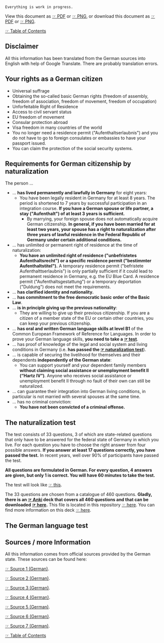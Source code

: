 
`Everything is work in progress.`

View this document as [☞ PDF](https://github.com/deduke-men-a-selanna/angel/blob/main/German-Citizenship.pdf) or [☞ PNG](https://github.com/deduke-men-a-selanna/angel/blob/main/German-Citizenship.png), or download this document as [☞ PDF](https://raw.githubusercontent.com/deduke-men-a-selanna/angel/main/German-Citizenship.pdf) or [☞ PNG](https://raw.githubusercontent.com/deduke-men-a-selanna/angel/main/German-Citizenship.png).

[☞ Table of Contents](https://github.com/deduke-men-a-selanna/angel/blob/main/Readme.md)

Disclaimer
-

All this information has been translated from the German sources into English with help of Google Translate. There are probably translation errors.

Your rights as a German citizen
-

* Universal suffrage
* Obtaining the so-called basic German rights (freedom of assembly, freedom of association, freedom of movement, freedom of occupation)
* Unforfeitable Right of Residence
* Access to civil servant status
* EU freedom of movement
* Consular protection abroad
* Visa freedom in many countries of the world
* You no longer need a residence permit ("Aufenthaltserlaubnis") and you do not have to go to foreign consulates or embassies to have your passport issued.
* You can claim the protection of the social security systems.

Requirements for German citizenship by naturalization
-

The person ...
* ... **has lived permanently and lawfully in Germany** for eight years:
    * You have been legally resident in Germany for at least 8 years. The period is shortened to 7 years by successful participation in an integration course. **If you have a German spouse or life partner, a stay ("Aufenthalt") of at least 3 years is sufficient.**
        * By marrying, your foreign spouse does not automatically acquire German citizenship. **In general, if you have been married for at least two years, your spouse has a right to naturalization after three years of lawful residence in the Federal Republic of Germany under certain additional conditions.**
* ... has unlimited or permanent right of residence at the time of naturalization:
    * **You have an unlimited right of residence ("unbefristetes Aufenthaltsrecht") or a specific residence permit ("bestimmter Aufenthaltstitel").** A temporary residence permit ("befristete Aufenthalttserlaubnis") is only partially sufficient if it could lead to permanent residence in Germany, e.g. the EU Blue Card. A residence permit ("Aufenthaltsgestattung") or a temporary deportation ("Duldung") does not meet the requirements.
* ... **has clarified identity and nationality.**
* ... **has commitment to the free democratic basic order of the Basic Law**.
* ... **is in principle giving up the previous nationality**:
    * They are willing to give up their previous citizenship. If you are a citizen of a member state of the EU or certain other countries, you can keep your previous citizenship.
* ... **has oral and written German language skills at level B1** of the Common European Framework of Reference for Languages. In order to prove your German language skills, **you need to take a [☞ test](https://github.com/deduke-men-a-selanna/angel/blob/main/German-Citizenship.md#the-german-language-test)**.
* ... has proof of knowledge of the legal and social system and living conditions in Germany (i.e. **has passed the [☞ naturalization test](https://github.com/deduke-men-a-selanna/angel/blob/main/German-Citizenship.md#the-naturalization-test)**).
* ... is capable of securing the livelihood for themselves and their dependents **independently of the German state**:
    * You can support yourself and your dependent family members **without claiming social assistance or unemployment benefit II (“Hartz IV”)**. Anyone who receives social assistance or unemployment benefit II through no fault of their own can still be naturalized.
* ... can guarantee their integration into German living conditions, in particular is not married with several spouses at the same time.
* ... has no criminal conviction:
    * **You have not been convicted of a criminal offense.**

The naturalization test
-

The test consists of 33 questions, 3 of which are state-related questions that only have to be answered for the federal state of Germany in which you live. For each question you have to choose the right answer from four possible answers. **If you answer at least 17 questions correctly, you have passed the test.** In recent years, well over 90% of participants have passed the test.

**All questions are formulated in German. For every question, 4 answers are given, but only 1 is correct. You will have 60 minutes to take the test.**

The test will look like [☞ this](https://www.bamf.de/SharedDocs/Anlagen/DE/Integration/Einbuergerung/musterbogen_einbuergerungstest.pdf?__blob=publicationFile&v=8).

The 33 questions are chosen from a catalogue of 460 questions. **Gladly, there is an [☞ Anki](https://apps.ankiweb.net/) deck that covers all 460 questions and that can be downloaded [☞ here](https://github.com/deduke-men-a-selanna/angel/raw/main/Einbrgerungstest_Deutschland_alle_Bundeslnder.apkg).** This file is located in this repository [☞ here](https://github.com/deduke-men-a-selanna/angel). You can find more information on this deck [☞ here](https://ankiweb.net/shared/info/1428016787).

The German language test
-



Sources / more Information
-

All this information comes from official sources provided by the German state. These sources can be found here:

[☞ Source 1 (German)](https://www.bmi.bund.de/DE/themen/verfassung/staatsangehoerigkeit/einbuergerung/einbuergerung-node.html).

[☞ Source 2 (German)](https://www.bamf.de/SharedDocs/Anlagen/DE/Integration/Einbuergerung/musterbogen_einbuergerungstest.html;jsessionid=E2AACB222EF32043D8F3304E82894164.internet282?nn=917926).

[☞ Source 3 (German)](https://www.bamf.de/SharedDocs/Anlagen/DE/Integration/Einbuergerung/gesamtfragenkatalog-lebenindeutschland.html;jsessionid=E2AACB222EF32043D8F3304E82894164.internet282?nn=917926).

[☞ Source 4 (German)](https://www.bamf.de/SharedDocs/Anlagen/DE/Integration/Einbuergerung/gesamtfragenkatalog-lebenindeutschland.pdf?__blob=publicationFile&v=10).

[☞ Source 5 (German)](https://www.bamf.de/DE/Themen/Integration/ZugewanderteTeilnehmende/OnlineTestcenter/online-testcenter-node.html).

[☞ Source 6 (German)](https://www.einbuergerung.sachsen.de/?_cp=%7B%7D).

[☞ Source 7 (German)](https://santiago.diplo.de/cl-de/service/-/1210354).

[☞ Table of Contents](https://github.com/deduke-men-a-selanna/angel/blob/main/Readme.md)


